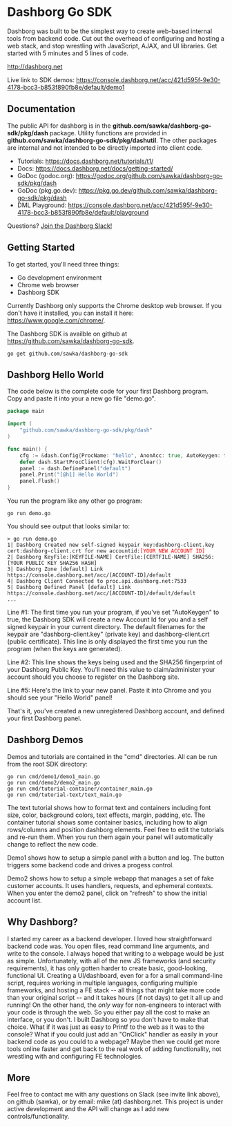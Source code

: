 # Dashborg Go SDK

Dashborg was built to be the simplest way to create web-based internal tools from backend code.  Cut out the overhead of configuring and hosting a web stack, and stop wrestling with JavaScript, AJAX, and UI libraries.  Get started with 5 minutes and 5 lines of code.

http://dashborg.net

Live link to SDK demos:
https://console.dashborg.net/acc/421d595f-9e30-4178-bcc3-b853f890fb8e/default/demo1

## Documentation

The public API for dashborg is in the **github.com/sawka/dashborg-go-sdk/pkg/dash** package.  Utility functions are provided in **github.com/sawka/dashborg-go-sdk/pkg/dashutil**.  The other packages are internal and not intended to be directly imported into client code.

* Tutorials: https://docs.dashborg.net/tutorials/t1/
* Docs: https://docs.dashborg.net/docs/getting-started/
* GoDoc (godoc.org): https://godoc.org/github.com/sawka/dashborg-go-sdk/pkg/dash
* GoDoc (pkg.go.dev): https://pkg.go.dev/github.com/sawka/dashborg-go-sdk/pkg/dash
* DML Playground: https://console.dashborg.net/acc/421d595f-9e30-4178-bcc3-b853f890fb8e/default/playground

Questions? [Join the Dashborg Slack!](https://join.slack.com/t/dashborgworkspace/shared_invite/zt-iey7ebif-Nps2uXQivdFFlPz63rDb2w)

## Getting Started

To get started, you'll need three things:

* Go development environment
* Chrome web browser
* Dashborg SDK

Currently Dashborg only supports the Chrome desktop web browser.  If you don't have it installed, you can install it here: https://www.google.com/chrome/.

The Dashborg SDK is availble on github at https://github.com/sawka/dashborg-go-sdk.

```
go get github.com/sawka/dashborg-go-sdk
```

## Dashborg Hello World

The code below is the complete code for your first Dashborg program.  Copy and paste it into your a new go file "demo.go".

```Go
package main

import (
    "github.com/sawka/dashborg-go-sdk/pkg/dash"
)

func main() {
    cfg := &dash.Config{ProcName: "hello", AnonAcc: true, AutoKeygen: true}
    defer dash.StartProcClient(cfg).WaitForClear()
    panel := dash.DefinePanel("default")
    panel.Print("[@h1] Hello World")
    panel.Flush()
}
```

You run the program like any other go program:

```
go run demo.go
```

You should see output that looks similar to:

<pre><code>&gt; go run demo.go
1| Dashborg Created new self-signed keypair key:dashborg-client.key cert:dashborg-client.crt for new accountid:<span style="color: red">[YOUR NEW ACCOUNT ID]</span>
2| Dashborg KeyFile:[KEYFILE-NAME] CertFile:[CERTFILE-NAME] SHA256:[YOUR PUBLIC KEY SHA256 HASH]
3| Dashborg Zone [default] Link https://console.dashborg.net/acc/[ACCOUNT-ID]/default
4| Dashborg Client Connected to proc.api.dashborg.net:7533
5| Dashborg Defined Panel [default] Link https://console.dashborg.net/acc/[ACCOUNT-ID]/default/default
...
</code></pre>

Line #1: The first time you run your program, if you've set "AutoKeygen" to true, the Dashborg SDK will create a new Account Id for you and a self signed keypair in your current directory.  The default filenames for the keypair are "dashborg-client.key" (private key) and dashborg-client.crt (public certificate). This line is only displayed the first time you run the program (when the keys are generated).

Line #2: This line shows the keys being used and the SHA256 fingerprint of your Dashborg Public Key.  You'll need this value to claim/administer your account should you choose to register on the Dashborg site.

Line #5: Here's the link to your new panel.  Paste it into Chrome and you should see your "Hello World" panel!

That's it, you've created a new unregistered Dashborg account, and defined your first Dashborg panel.


## Dashborg Demos

Demos and tutorials are contained in the "cmd" directories.  All can be run from the root SDK directory:

```
go run cmd/demo1/demo1_main.go
go run cmd/demo2/demo2_main.go
go run cmd/tutorial-container/container_main.go
go run cmd/tutorial-text/text_main.go
```

The text tutorial shows how to format text and containers including font size, color, background colors, text effects, margin, padding, etc.  The container tutorial shows some container basics, including how to align rows/columns and position dashborg elements.  Feel free to edit the tutorials and re-run them.  When you run them again your panel will automatically change to reflect the new code.

Demo1 shows how to setup a simple panel with a button and log.  The button triggers some backend code and drives a progess control.

Demo2 shows how to setup a simple webapp that manages a set of fake customer accounts.  It uses handlers, requests, and ephemeral contexts.  When you enter the demo2 panel, click on "refresh" to show the initial account list.

## Why Dashborg?

I started my career as a backend developer.  I loved how straightforward backend code was.  You open files, read command line arguments, and write to the console.  I always hoped that writing to a webpage would be just as simple.  Unfortunately, with all of the new JS frameworks (and security requirements), it has only gotten harder to create basic, good-looking, functional UI.  Creating a UI/dashboard, even for a for a small command-line script, requires working in multiple languages, configuring multiple frameworks, and hosting a FE stack -- all things that might take more code than your original script -- and it takes hours (if not days) to get it all up and running!  On the other hand, the *only* way for non-engineers to interact with your code is through the web.  So you either pay all the cost to make an interface, or you don't.  I built Dashborg so you don't have to make that choice.  What if it was just as easy to Printf to the web as it was to the console?  What if you could just add an "OnClick" handler as easily in your backend code as you could to a webpage?  Maybe then we could get more tools online faster and get back to the real work of adding functionality, not wrestling with and configuring FE technologies.


## More

Feel free to contact me with any questions on Slack (see invite link above), on github (sawka), or by email: mike (at) dashborg.net.  This project is under active development and the API will change as I add new controls/functionality.

